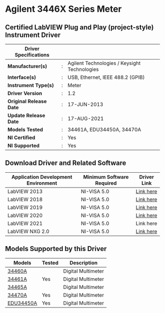 # Agilent 3446X Series Meter
## Certified LabVIEW Plug and Play (project-style) Instrument Driver

| Driver Specifications |     |  |
| --------------------- | --- |--|
| **Manufacturer(s)**       | :   | Agilent Technologies / Keysight Technologies |
|**Interface(s)**|:  |USB, Ethernet, IEEE 488.2 (GPIB)|
|**Instrument Type(s)**|: |Meter|
|**Driver Version**|: |1.2|
|**Original Release Date**|: |17-JUN-2013|
|**Update Release Date**|: |17-AUG-2021|
|**Models Tested**|: |34461A, EDU34450A, 34470A|
|**NI Certified**|: |Yes|
|**NI Supported**|: |Yes|

## Download Driver and Related Software

| Application Development Environment | Minimum Software Required | Driver Link |
| ----------------------------------- | ------------------------- | ----------- |
|LabVIEW 2013|	 NI-VISA 5.0	|[Link here](https://github.com/abahetik/Keysight-Technologies-ag3446x-Meter/archive/refs/tags/LabVIEW-v.2013.zip)|
|LabVIEW 2018|	 NI-VISA 5.0	|[Link here](https://github.com/abahetik/Keysight-Technologies-ag3446x-Meter/archive/refs/tags/v2018.zip)|
|LabVIEW 2019|	 NI-VISA 5.0	|[Link here](https://github.com/abahetik/Keysight-Technologies-ag3446x-Meter/releases/download/v2019/Agilent.3446X.Series.zip)|
|LabVIEW 2020|	 NI-VISA 5.0	|[Link here](https://github.com/abahetik/Keysight-Technologies-ag3446x-Meter/releases/download/v2020/Agilent.3446X.Series.zip)|
|LabVIEW 2021|	 NI-VISA 5.0	|Link here|
|LabVIEW NXG 2.0|	 NI-VISA 5.0  |[Link here](/nipkg://store/2/install-item/idnet-agit3446xseries_20.0)|

## Models Supported by this Driver

| Models | Tested | Description |
| ------ | ------ | ----------- |
|[34460A](https://github.com/abahetik/Keysight-Technologies-ag3446x-Meter/tree/main)|		  |Digital Multimeter|
|[34461A](https://github.com/abahetik/Keysight-Technologies-ag3446x-Meter/tree/main)|	Yes	|Digital Multimeter|
|[34465A](https://github.com/abahetik/Keysight-Technologies-ag3446x-Meter/tree/main)|		|Digital Multimeter|
|[34470A](https://github.com/abahetik/Keysight-Technologies-ag3446x-Meter/tree/main)|	Yes	|Digital Multimeter|
|[EDU34450A](https://github.com/abahetik/Keysight-Technologies-ag3446x-Meter/tree/main)|	Yes	|Digital Multimeter|
